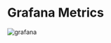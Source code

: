 # Grafana Metrics

![grafana](https://github.com/STALKSA/Prometheus/assets/109988277/8ed89ffb-1e37-4811-a976-6bf83326aa0b)
